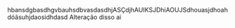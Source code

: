 hbansdgbasdhgvbauhsdbvasdasdhjASÇdjhAUIKSJDhiAOUJSdhouasjdhoahdóãsuhjdaosidhdasd
Alteração disso ai

